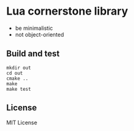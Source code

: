 # Lua cornerstone library

* be minimalistic
* not object-oriented

## Build and test

```
mkdir out
cd out
cmake ..
make
make test
```

## License
MIT License
